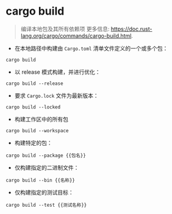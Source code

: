 # cargo build

> 编译本地包及其所有依赖项
> 更多信息: <https://doc.rust-lang.org/cargo/commands/cargo-build.html>.

- 在本地路径中构建由 `Cargo.toml` 清单文件定义的一个或多个包：

`cargo build`

- 以 release 模式构建，并进行优化：

`cargo build --release`

- 要求 `Cargo.lock` 文件为最新版本：

`cargo build --locked`

- 构建工作区中的所有包

`cargo build --workspace`

- 构建特定的包：

`cargo build --package {{包名}}`

- 仅构建指定的二进制文件：

`cargo build --bin {{名称}}`

- 仅构建指定的测试目标：

`cargo build --test {{测试名称}}`
